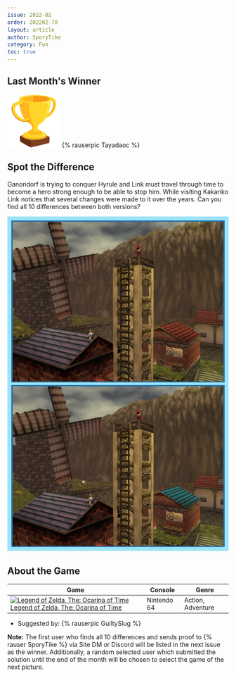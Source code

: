 ```yaml
---
issue: 2022-02
order: 202202-70
layout: article
author: SporyTike
category: Fun
toc: true
---
```


## Last Month's Winner

<div class="bingo-winner">
  <img class="bingo-trophy" src="../../img/trophy.png" alt="trophy" />
  {% rauserpic Tayadaoc %}
</div>

## Spot the Difference

Ganondorf is trying to conquer Hyrule and Link must travel through time to become a hero strong enough to be able to stop him. While visiting Kakariko Link notices that several changes were made to it over the years. Can you find all 10 differences between both versions?

![spot the difference](img/Fun/SpotTheDifference.png)

## About the Game

| Game                                                                                                                                                                                                                                                                                     | Console     | Genre             |
| ---------------------------------------------------------------------------------------------------------------------------------------------------------------------------------------------------------------------------------------------------------------------------------------- | ----------- | ----------------- |
| <a class="gameicon-link" href="https://retroachievements.org/game/10113" target="_blank" rel="noopener"> <img class="gameicon" src="https://retroachievements.org/Images/022051.png" alt="Legend of Zelda, The: Ocarina of Time"> <span>Legend of Zelda, The: Ocarina of Time</span></a> | Nintendo 64 | Action, Adventure |


* Suggested by: {% rauserpic GuiltySlug %}

**Note:** The first user who finds all 10 differences and sends proof to {% rauser SporyTike %} via Site DM or Discord will be listed in the next issue as the winner. Additionally, a random selected user which submitted the solution until the end of the month will be chosen to select the game of the next picture.
